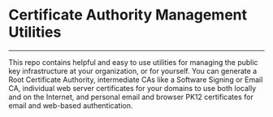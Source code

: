 # Certificate Authority Management Utilities

---

This repo contains helpful and easy to use utilities for managing the public key
infrastructure at your organization, or for yourself. You can generate a Root Certificate
Authority, intermediate CAs like a Software Signing or Email CA, individual web server
certificates for your domains to use both locally and on the Internet, and personal
email and browser PK12 certificates for email and web-based authentication.
